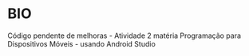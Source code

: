 # BIO
Código pendente de melhoras - Atividade 2 matéria Programação para Dispositivos Móveis - usando Android Studio
